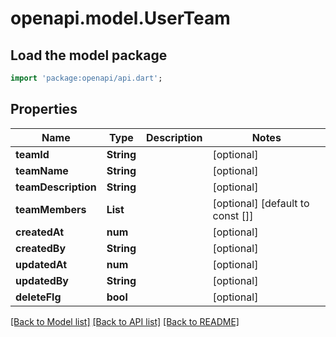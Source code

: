 # openapi.model.UserTeam

## Load the model package
```dart
import 'package:openapi/api.dart';
```

## Properties
Name | Type | Description | Notes
------------ | ------------- | ------------- | -------------
**teamId** | **String** |  | [optional] 
**teamName** | **String** |  | [optional] 
**teamDescription** | **String** |  | [optional] 
**teamMembers** | **List<String>** |  | [optional] [default to const []]
**createdAt** | **num** |  | [optional] 
**createdBy** | **String** |  | [optional] 
**updatedAt** | **num** |  | [optional] 
**updatedBy** | **String** |  | [optional] 
**deleteFlg** | **bool** |  | [optional] 

[[Back to Model list]](../README.md#documentation-for-models) [[Back to API list]](../README.md#documentation-for-api-endpoints) [[Back to README]](../README.md)


